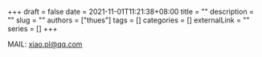 +++ 
draft = false
date = 2021-11-01T11:21:38+08:00
title = ""
description = ""
slug = ""
authors = ["thues"]
tags = []
categories = []
externalLink = ""
series = []
+++

MAIL: xiao.pl@qq.com


<!--more-->
